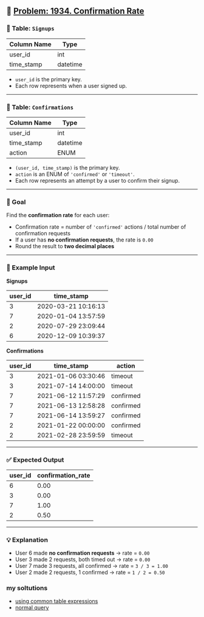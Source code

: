 ## 📘 [Problem: 1934. Confirmation Rate](https://leetcode.com/problems/confirmation-rate/description/?envType=study-plan-v2&envId=top-sql-50)

### 🧾 Table: `Signups`

| Column Name | Type     |
|-------------|----------|
| user_id     | int      |
| time_stamp  | datetime |

- `user_id` is the primary key.
- Each row represents when a user signed up.

---

### 🧾 Table: `Confirmations`

| Column Name | Type     |
|-------------|----------|
| user_id     | int      |
| time_stamp  | datetime |
| action      | ENUM     |

- `(user_id, time_stamp)` is the primary key.
- `action` is an ENUM of `'confirmed'` or `'timeout'`.
- Each row represents an attempt by a user to confirm their signup.

---

### 🎯 Goal

Find the **confirmation rate** for each user:

- Confirmation rate = number of `'confirmed'` actions / total number of confirmation requests  
- If a user has **no confirmation requests**, the rate is `0.00`  
- Round the result to **two decimal places**

---

### 🧪 Example Input

**Signups**

| user_id | time_stamp          |
|---------|---------------------|
| 3       | 2020-03-21 10:16:13 |
| 7       | 2020-01-04 13:57:59 |
| 2       | 2020-07-29 23:09:44 |
| 6       | 2020-12-09 10:39:37 |

**Confirmations**

| user_id | time_stamp          | action    |
|---------|---------------------|-----------|
| 3       | 2021-01-06 03:30:46 | timeout   |
| 3       | 2021-07-14 14:00:00 | timeout   |
| 7       | 2021-06-12 11:57:29 | confirmed |
| 7       | 2021-06-13 12:58:28 | confirmed |
| 7       | 2021-06-14 13:59:27 | confirmed |
| 2       | 2021-01-22 00:00:00 | confirmed |
| 2       | 2021-02-28 23:59:59 | timeout   |

---

### ✅ Expected Output

| user_id | confirmation_rate |
|---------|-------------------|
| 6       | 0.00              |
| 3       | 0.00              |
| 7       | 1.00              |
| 2       | 0.50              |

---

### 💡 Explanation

- User 6 made **no confirmation requests** → rate = `0.00`
- User 3 made 2 requests, both timed out → rate = `0.00`
- User 7 made 3 requests, all confirmed → rate = `3 / 3 = 1.00`
- User 2 made 2 requests, 1 confirmed → rate = `1 / 2 = 0.50`

### my soltutions 
- [using common table expressions](https://github.com/cslcalderon/sql-queries-archive/blob/main/confirmation_rate/cte_solution.sql)
- [normal query](https://github.com/cslcalderon/sql-queries-archive/blob/main/confirmation_rate/normal_query.sql)
